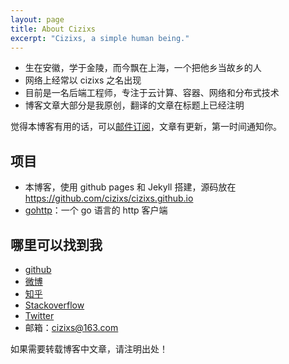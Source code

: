 ```yaml
---
layout: page
title: About Cizixs
excerpt: "Cizixs, a simple human being."
---
```


- 生在安徽，学于金陵，而今飘在上海，一个把他乡当故乡的人
- 网络上经常以 cizixs 之名出现
- 目前是一名后端工程师，专注于云计算、容器、网络和分布式技术
- 博客文章大部分是我原创，翻译的文章在标题上已经注明

觉得本博客有用的话，可以[邮件订阅](http://eepurl.com/c5iqVz)，文章有更新，第一时间通知你。

## 项目

- 本博客，使用 github pages 和 Jekyll 搭建，源码放在 https://github.com/cizixs/cizixs.github.io
- [gohttp](https://github.com/cizixs/gohttp)：一个 go 语言的 http 客户端

## 哪里可以找到我

- [github](http://github.com/cizixs)
- [微博](https://weibo.com/u/1921727853)
- [知乎](https://www.zhihu.com/people/cizixs)
- [Stackoverflow](https://stackoverflow.com/users/1925083/cizixs)
- [Twitter](https://twitter.com/cizixs)
- 邮箱：cizixs@163.com

如果需要转载博客中文章，请注明出处！